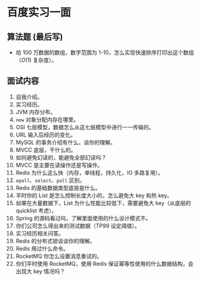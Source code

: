 # 百度实习一面

## 算法题 (最后写)

* 给 100 万数据的数组，数字范围为 1-10，怎么实现快速排序打印出这个数组（$O(1)$ 复杂度）。

## 面试内容

1.  自我介绍。
2.  实习经历。
3.  JVM 内存分布。
4.  `new` 对象分配内存在哪里。
5.  OSI 七层模型，数据怎么从这七层模型中进行一一传输的。
6.  URL 输入后经历的变化。
7.  MySQL 的事务介绍有什么，谈你的理解。
8.  MVCC 底层，干什么的。
9.  如何避免幻读的，能避免全部幻读吗？
10. MVCC 是主要在读操作还是写操作。
11. Redis 为什么这么快（内存，单线程，持久化，IO 多路复用）。
12. `epoll`、`select`、`poll` 区别。
13. Redis 的基础数据类型底层是什么。
14. 平时你的 List 是怎么控制长度大小的，怎么避免大 key 和热 key。
15. 如果在大量数据下，List 为什么性能比较低下，需要避免大 key（从底层的 quicklist 考虑）。
16. Spring 的源码看过吗，了解里面使用的什么设计模式不。
17. 你们公司怎么得出来的测试数据（TP99 设定阈值）。
18. 实习经历相关问答。
19. Redis 的分布式锁谈谈你的理解。
20. Redis 用过什么命令。
21. RocketMQ 你怎么设置消息重试的。
22. 你们平时使用 RocketMQ，使用 Redis 保证幂等性使用的什么数据结构，会出现大 key 情况吗？